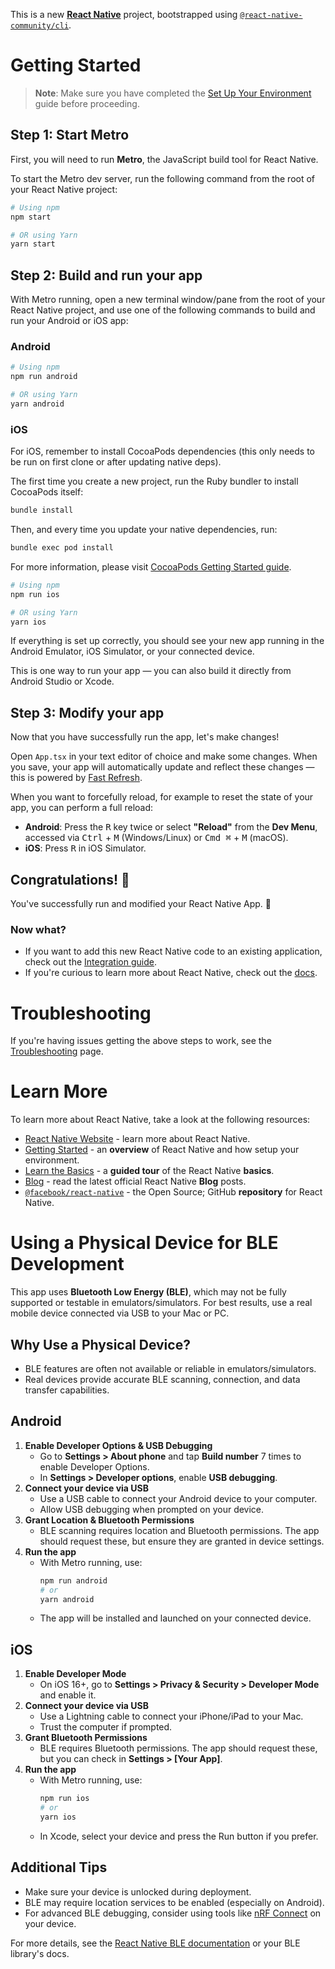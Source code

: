 This is a new [**React Native**](https://reactnative.dev) project, bootstrapped using [`@react-native-community/cli`](https://github.com/react-native-community/cli).

# Getting Started

> **Note**: Make sure you have completed the [Set Up Your Environment](https://reactnative.dev/docs/set-up-your-environment) guide before proceeding.

## Step 1: Start Metro

First, you will need to run **Metro**, the JavaScript build tool for React Native.

To start the Metro dev server, run the following command from the root of your React Native project:

```sh
# Using npm
npm start

# OR using Yarn
yarn start
```

## Step 2: Build and run your app

With Metro running, open a new terminal window/pane from the root of your React Native project, and use one of the following commands to build and run your Android or iOS app:

### Android

```sh
# Using npm
npm run android

# OR using Yarn
yarn android
```

### iOS

For iOS, remember to install CocoaPods dependencies (this only needs to be run on first clone or after updating native deps).

The first time you create a new project, run the Ruby bundler to install CocoaPods itself:

```sh
bundle install
```

Then, and every time you update your native dependencies, run:

```sh
bundle exec pod install
```

For more information, please visit [CocoaPods Getting Started guide](https://guides.cocoapods.org/using/getting-started.html).

```sh
# Using npm
npm run ios

# OR using Yarn
yarn ios
```

If everything is set up correctly, you should see your new app running in the Android Emulator, iOS Simulator, or your connected device.

This is one way to run your app — you can also build it directly from Android Studio or Xcode.

## Step 3: Modify your app

Now that you have successfully run the app, let's make changes!

Open `App.tsx` in your text editor of choice and make some changes. When you save, your app will automatically update and reflect these changes — this is powered by [Fast Refresh](https://reactnative.dev/docs/fast-refresh).

When you want to forcefully reload, for example to reset the state of your app, you can perform a full reload:

- **Android**: Press the <kbd>R</kbd> key twice or select **"Reload"** from the **Dev Menu**, accessed via <kbd>Ctrl</kbd> + <kbd>M</kbd> (Windows/Linux) or <kbd>Cmd ⌘</kbd> + <kbd>M</kbd> (macOS).
- **iOS**: Press <kbd>R</kbd> in iOS Simulator.

## Congratulations! :tada:

You've successfully run and modified your React Native App. :partying_face:

### Now what?

- If you want to add this new React Native code to an existing application, check out the [Integration guide](https://reactnative.dev/docs/integration-with-existing-apps).
- If you're curious to learn more about React Native, check out the [docs](https://reactnative.dev/docs/getting-started).

# Troubleshooting

If you're having issues getting the above steps to work, see the [Troubleshooting](https://reactnative.dev/docs/troubleshooting) page.

# Learn More

To learn more about React Native, take a look at the following resources:

- [React Native Website](https://reactnative.dev) - learn more about React Native.
- [Getting Started](https://reactnative.dev/docs/environment-setup) - an **overview** of React Native and how setup your environment.
- [Learn the Basics](https://reactnative.dev/docs/getting-started) - a **guided tour** of the React Native **basics**.
- [Blog](https://reactnative.dev/blog) - read the latest official React Native **Blog** posts.
- [`@facebook/react-native`](https://github.com/facebook/react-native) - the Open Source; GitHub **repository** for React Native.

# Using a Physical Device for BLE Development

This app uses **Bluetooth Low Energy (BLE)**, which may not be fully supported or testable in emulators/simulators. For best results, use a real mobile device connected via USB to your Mac or PC.

## Why Use a Physical Device?
- BLE features are often not available or reliable in emulators/simulators.
- Real devices provide accurate BLE scanning, connection, and data transfer capabilities.

## Android

1. **Enable Developer Options & USB Debugging**
   - Go to **Settings > About phone** and tap **Build number** 7 times to enable Developer Options.
   - In **Settings > Developer options**, enable **USB debugging**.
2. **Connect your device via USB**
   - Use a USB cable to connect your Android device to your computer.
   - Allow USB debugging when prompted on your device.
3. **Grant Location & Bluetooth Permissions**
   - BLE scanning requires location and Bluetooth permissions. The app should request these, but ensure they are granted in device settings.
4. **Run the app**
   - With Metro running, use:
     ```sh
     npm run android
     # or
     yarn android
     ```
   - The app will be installed and launched on your connected device.

## iOS

1. **Enable Developer Mode**
   - On iOS 16+, go to **Settings > Privacy & Security > Developer Mode** and enable it.
2. **Connect your device via USB**
   - Use a Lightning cable to connect your iPhone/iPad to your Mac.
   - Trust the computer if prompted.
3. **Grant Bluetooth Permissions**
   - BLE requires Bluetooth permissions. The app should request these, but you can check in **Settings > [Your App]**.
4. **Run the app**
   - With Metro running, use:
     ```sh
     npm run ios
     # or
     yarn ios
     ```
   - In Xcode, select your device and press the Run button if you prefer.

## Additional Tips
- Make sure your device is unlocked during deployment.
- BLE may require location services to be enabled (especially on Android).
- For advanced BLE debugging, consider using tools like [nRF Connect](https://www.nordicsemi.com/Products/Development-tools/nRF-Connect-for-mobile) on your device.

For more details, see the [React Native BLE documentation](https://github.com/innoveit/react-native-ble-manager) or your BLE library's docs.
